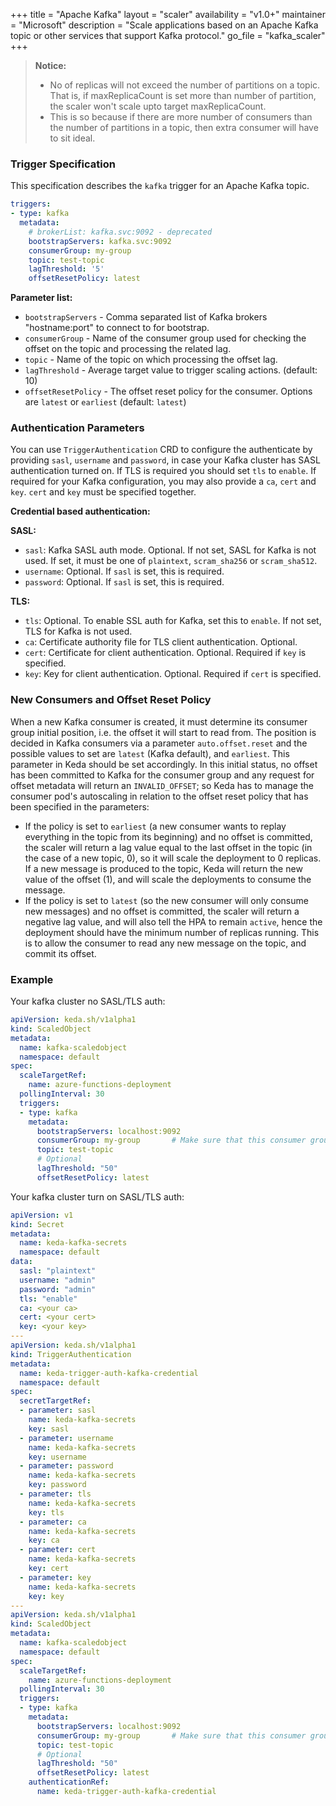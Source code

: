+++
title = "Apache Kafka"
layout = "scaler"
availability = "v1.0+"
maintainer = "Microsoft"
description = "Scale applications based on an Apache Kafka topic or other services that support Kafka protocol."
go_file = "kafka_scaler"
+++

> **Notice:** 
> - No of replicas will not exceed the number of partitions on a topic. That is, if maxReplicaCount is set more than number of partition, the scaler won't scale upto target maxReplicaCount. 
> - This is so because if there are more number of consumers than the number of partitions in a topic, then extra consumer will have to sit ideal.

### Trigger Specification

This specification describes the `kafka` trigger for an Apache Kafka topic.

```yaml
triggers:
- type: kafka
  metadata:
    # brokerList: kafka.svc:9092 - deprecated
    bootstrapServers: kafka.svc:9092
    consumerGroup: my-group
    topic: test-topic
    lagThreshold: '5'
    offsetResetPolicy: latest
```

**Parameter list:**

- `bootstrapServers` - Comma separated list of Kafka brokers "hostname:port" to connect to for bootstrap.
- `consumerGroup` - Name of the consumer group used for checking the offset on the topic and processing the related lag.
- `topic` - Name of the topic on which processing the offset lag.
- `lagThreshold` - Average target value to trigger scaling actions. (default: 10)
- `offsetResetPolicy` - The offset reset policy for the consumer. Options are `latest` or `earliest` (default: `latest`)

### Authentication Parameters

 You can use `TriggerAuthentication` CRD to configure the authenticate by providing `sasl`, `username` and `password`, in case your Kafka cluster has SASL authentication turned on. If TLS is required you should set `tls` to `enable`. If required for your Kafka configuration, you may also provide a `ca`, `cert` and `key`. `cert` and `key` must be specified together.

**Credential based authentication:**

**SASL:**

- `sasl`: Kafka SASL auth mode. Optional. If not set, SASL for Kafka is not used. If set, it must be one of `plaintext`, `scram_sha256` or `scram_sha512`.
- `username`: Optional. If `sasl` is set, this is required.
- `password`: Optional. If `sasl` is set, this is required.

**TLS:**

- `tls`: Optional. To enable SSL auth for Kafka, set this to `enable`. If not set, TLS for Kafka is not used.
- `ca`: Certificate authority file for TLS client authentication. Optional.
- `cert`: Certificate for client authentication. Optional. Required if `key` is specified.
- `key`: Key for client authentication. Optional. Required if `cert` is specified.

### New Consumers and Offset Reset Policy

When a new Kafka consumer is created, it must determine its consumer group initial position, i.e. the offset it will start to read from. The position is decided in Kafka consumers via a parameter `auto.offset.reset` and the possible values to set are `latest` (Kafka default), and `earliest`. This parameter in Keda should be set accordingly. In this initial status, no offset has been committed to Kafka for the consumer group and any request for offset metadata will return an `INVALID_OFFSET`; so Keda has to manage the consumer pod's autoscaling in relation to the offset reset policy that has been specified in the parameters:

- If the policy is set to `earliest` (a new consumer wants to replay everything in the topic from its beginning) and no offset is committed, the scaler will return a lag value equal to the last offset in the topic (in the case of a new topic, 0), so it will scale the deployment to 0 replicas. If a new message is produced to the topic, Keda will return the new value of the offset (1), and will scale the deployments to consume the message.
- If the policy is set to `latest` (so the new consumer will only consume new messages) and no offset is committed, the scaler will return a negative lag value, and will also tell the HPA to remain `active`, hence the deployment should have the minimum number of replicas running. This is to allow the consumer to read any new message on the topic, and commit its offset.

### Example

Your kafka cluster no SASL/TLS auth:

```yaml
apiVersion: keda.sh/v1alpha1
kind: ScaledObject
metadata:
  name: kafka-scaledobject
  namespace: default
spec:
  scaleTargetRef:
    name: azure-functions-deployment
  pollingInterval: 30
  triggers:
  - type: kafka
    metadata:
      bootstrapServers: localhost:9092
      consumerGroup: my-group       # Make sure that this consumer group name is the same one as the one that is consuming topics
      topic: test-topic
      # Optional
      lagThreshold: "50"
      offsetResetPolicy: latest
```

Your kafka cluster turn on SASL/TLS auth:

```yaml
apiVersion: v1
kind: Secret
metadata:
  name: keda-kafka-secrets
  namespace: default
data:
  sasl: "plaintext"
  username: "admin"
  password: "admin"
  tls: "enable"
  ca: <your ca>
  cert: <your cert>
  key: <your key>
---
apiVersion: keda.sh/v1alpha1
kind: TriggerAuthentication
metadata:
  name: keda-trigger-auth-kafka-credential
  namespace: default
spec:
  secretTargetRef:
  - parameter: sasl
    name: keda-kafka-secrets
    key: sasl
  - parameter: username
    name: keda-kafka-secrets
    key: username
  - parameter: password
    name: keda-kafka-secrets
    key: password
  - parameter: tls
    name: keda-kafka-secrets
    key: tls
  - parameter: ca
    name: keda-kafka-secrets
    key: ca
  - parameter: cert
    name: keda-kafka-secrets
    key: cert
  - parameter: key
    name: keda-kafka-secrets
    key: key
---
apiVersion: keda.sh/v1alpha1
kind: ScaledObject
metadata:
  name: kafka-scaledobject
  namespace: default
spec:
  scaleTargetRef:
    name: azure-functions-deployment
  pollingInterval: 30
  triggers:
  - type: kafka
    metadata:
      bootstrapServers: localhost:9092
      consumerGroup: my-group       # Make sure that this consumer group name is the same one as the one that is consuming topics
      topic: test-topic
      # Optional
      lagThreshold: "50"
      offsetResetPolicy: latest
    authenticationRef:
      name: keda-trigger-auth-kafka-credential
```
